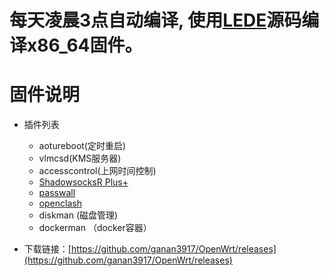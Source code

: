 

# 每天凌晨3点自动编译, 使用[LEDE](https://github.com/coolsnowwolf/lede)源码编译x86_64固件。

# 固件说明

- 插件列表
   - aotureboot(定时重启)
   - vlmcsd(KMS服务器)
   - accesscontrol(上网时间控制)
   - [ShadowsocksR Plus+](https://github.com/fw876/helloworld.git)
   - [passwall](https://github.com/xiaorouji/openwrt-passwall)
   - [openclash](https://github.com/vernesong/OpenClash)
   - diskman (磁盘管理)
   - dockerman （docker容器）

- 下载链接：[https://github.com/ganan3917/OpenWrt/releases](https://github.com/ganan3917/OpenWrt/releases)


